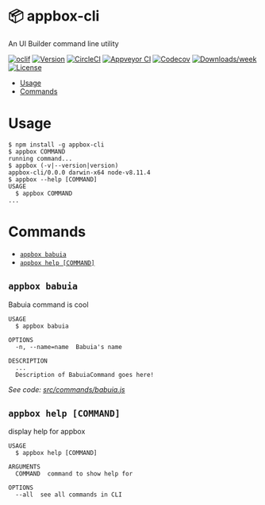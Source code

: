 📦 appbox-cli
===========
An UI Builder command line utility

[![oclif](https://img.shields.io/badge/cli-oclif-brightgreen.svg)](https://oclif.io)
[![Version](https://img.shields.io/npm/v/appbox-cli.svg)](https://npmjs.org/package/appbox-cli)
[![CircleCI](https://circleci.com/gh/AzkabanCoders/appbox-cli/tree/master.svg?style=shield)](https://circleci.com/gh/AzkabanCoders/appbox-cli/tree/master)
[![Appveyor CI](https://ci.appveyor.com/api/projects/status/github/AzkabanCoders/appbox-cli?branch=master&svg=true)](https://ci.appveyor.com/project/AzkabanCoders/appbox-cli/branch/master)
[![Codecov](https://codecov.io/gh/AzkabanCoders/appbox-cli/branch/master/graph/badge.svg)](https://codecov.io/gh/AzkabanCoders/appbox-cli)
[![Downloads/week](https://img.shields.io/npm/dw/appbox-cli.svg)](https://npmjs.org/package/appbox-cli)
[![License](https://img.shields.io/npm/l/appbox-cli.svg)](https://github.com/AzkabanCoders/appbox-cli/blob/master/package.json)

<!-- toc -->
* [Usage](#usage)
* [Commands](#commands)
<!-- tocstop -->
# Usage
<!-- usage -->
```sh-session
$ npm install -g appbox-cli
$ appbox COMMAND
running command...
$ appbox (-v|--version|version)
appbox-cli/0.0.0 darwin-x64 node-v8.11.4
$ appbox --help [COMMAND]
USAGE
  $ appbox COMMAND
...
```
<!-- usagestop -->
# Commands
<!-- commands -->
* [`appbox babuia`](#appbox-babuia)
* [`appbox help [COMMAND]`](#appbox-help-command)

## `appbox babuia`

Babuia command is cool

```
USAGE
  $ appbox babuia

OPTIONS
  -n, --name=name  Babuia's name

DESCRIPTION
  ...
  Description of BabuiaCommand goes here!
```

_See code: [src/commands/babuia.js](https://github.com/AzkabanCoders/appbox-cli/blob/v0.0.0/src/commands/babuia.js)_

## `appbox help [COMMAND]`

display help for appbox

```
USAGE
  $ appbox help [COMMAND]

ARGUMENTS
  COMMAND  command to show help for

OPTIONS
  --all  see all commands in CLI
```

<!-- commandsstop -->
